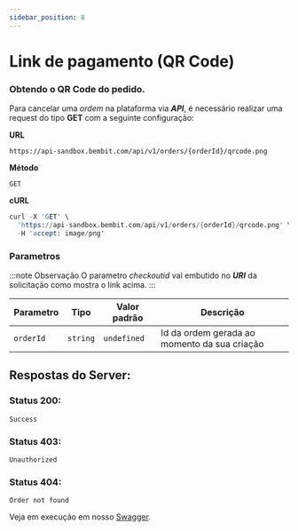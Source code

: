 ```yaml
---
sidebar_position: 8
---
```


# Link de pagamento (QR Code)

### Obtendo o QR Code do pedido.

Para cancelar uma _ordem_ na plataforma via **_API_**, é necessário realizar uma request do tipo **GET** com a seguinte configuração:

**URL**

```
https://api-sandbox.bembit.com/api/v1/orders/{orderId}/qrcode.png
```

**Método**

```
GET
```

**cURL**
```s
curl -X 'GET' \
  'https://api-sandbox.bembit.com/api/v1/orders/{orderId}/qrcode.png' \
  -H 'accept: image/png'
```

### Parametros

:::note Observação
O parametro _checkoutid_ vai embutido no **_URI_** da solicitação como mostra o link acima.
:::

| Parametro    | Tipo     | Valor padrão | Descrição                                                       |
| ------------ | -------- | ------------ | --------------------------------------------------------------- |
| `orderId`    | `string` | `undefined`  | Id da ordem gerada ao momento da sua criação                    |

## Respostas do Server:

### Status 200:

    Success

### Status 403:

    Unauthorized

### Status 404:

    Order not found

Veja em execução em nosso [Swagger](https://api.bembit.com/docs/#/Orders/get_orders__id__qrcode_png).
